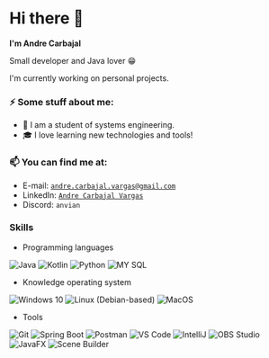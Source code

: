 # Hi there 👋
**I'm Andre Carbajal** <br>

Small developer and Java lover 😁

I'm currently working on personal projects.
### ⚡ Some stuff about me:
  - 🔭 I am a student of systems engineering.
  - 🎓 I love learning new technologies and tools! 
### 📫 You can find me at:
  - E-mail: [`andre.carbajal.vargas@gmail.com`](mailto:andre.carbajal.vargas@gmail.com)
  - LinkedIn: [`Andre Carbajal Vargas`](https://www.linkedin.com/in/andre-carbajal-vargas/)
  - Discord: `anvian`

### Skills

*  Programming languages
<p>
<img alt="Java" src="https://img.shields.io/badge/java-ED1D25.svg?&style=for-the-badge&logo=openjdk&logoColor=white"/>
<img alt="Kotlin" src="https://img.shields.io/badge/kotlin-%23A97BFF.svg?&style=for-the-badge&logo=kotlin&logoColor=white"/>
<img alt="Python" src="https://img.shields.io/badge/python-%233776AB.svg?&style=for-the-badge&logo=python&logoColor=white"/>
<img alt="MY SQL" src="https://img.shields.io/badge/my sql-4479A1?style=for-the-badge&logo=mysql&logoColor=white"/>
</p>

* Knowledge operating system
<p>
<img alt="Windows 10" src="https://img.shields.io/badge/Windows-0078D6?style=for-the-badge&logo=windows&logoColor=white" />
<img alt="Linux (Debian-based)" src="https://img.shields.io/badge/Linux(Debian--based)-A81D33?style=for-the-badge&logo=linux&logoColor=white" />
<img alt="MacOS" src="https://img.shields.io/badge/MacOS-000000?style=for-the-badge&logo=apple&logoColor=white" />
</p>

* Tools
<p>
<img alt="Git" src="https://img.shields.io/badge/-Git-F1502F?&style=for-the-badge&logo=git&logoColor=white"/>
<img alt="Spring Boot" src="https://img.shields.io/badge/-Spring%20Boot-6DB33F?&style=for-the-badge&logo=spring&logoColor=white"/>
<img alt="Postman" src="https://img.shields.io/badge/-Postman-FF6C37?&style=for-the-badge&logo=postman&logoColor=white"/>
<img alt="VS Code" src="https://img.shields.io/badge/-VS%20Code-007ACC?&style=for-the-badge&logo=visual-studio-code&logoColor=white"/>
<img alt="IntelliJ" src="https://img.shields.io/badge/-IntelliJ%20IDEA-black?&style=for-the-badge&logo=intellijidea&logoColor=white"/>
<img alt="OBS Studio" src="https://img.shields.io/badge/-OBS%20Studio-302E31?&style=for-the-badge&logo=obsstudio&logoColor=white"/>
<img alt="JavaFX" src="https://img.shields.io/badge/-JavaFX-ED1D25?&style=for-the-badge"/>
<img alt="Scene Builder" src="https://img.shields.io/badge/-Scene%20Builder-FF9A00?&style=for-the-badge"/>
</p>
